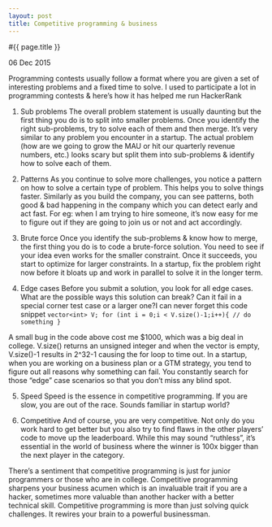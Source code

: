 ```yaml
---
layout: post
title: Competitive programming & business 
---
```


#{{ page.title }}

06 Dec 2015

Programming contests usually follow a format where you are given a set of interesting problems and a fixed time to solve. I used to participate a lot in programming contests & here’s how it has helped me run HackerRank

1. Sub problems
The overall problem statement is usually daunting but the first thing you do is to split into smaller problems. Once you identify the right sub-problems, try to solve each of them and then merge. It’s very similar to any problem you encounter in a startup. The actual problem (how are we going to grow the MAU or hit our quarterly revenue numbers, etc.) looks scary but split them into sub-problems & identify how to solve each of them. 

2. Patterns 
As you continue to solve more challenges, you notice a pattern on how to solve a certain type of problem. This helps you to solve things faster. Similarly as you build the company, you can see patterns, both good & bad happening in the company which you can detect early and act fast. For eg: when I am trying to hire someone, it’s now easy for me to figure out if they are going to join us or not and act accordingly. 

3. Brute force 
Once you identify the sub-problems & know how to merge, the first thing you do is to code a brute-force solution. You need to see if your idea even works for the smaller constraint. Once it succeeds, you start to optimize for larger constraints. In a startup, fix the problem right now before it bloats up and work in parallel to solve it in the longer term.

4. Edge cases 
Before you submit a solution, you look for all edge cases. What are the possible ways this solution can break? Can it fail in a special corner test case or a larger one?I can never forget this code snippet
`vector<int> V;
for (int i = 0;i < V.size()-1;i++){
	// do something
}`

A small bug in the code above cost me $1000, which was a big deal in college. V.size() returns an unsigned integer and when the vector is empty, V.size()-1 results in 2^32-1 causing the for loop to time out. In a startup, when you are working on a business plan or a GTM strategy, you tend to figure out all reasons why something can fail. You constantly search for those “edge” case scenarios so that you don’t miss any blind spot.

5. Speed
Speed is the essence in competitive programming. If you are slow, you are out of the race. Sounds familiar in startup world?

6. Competitive 
And of course, you are very competitive. Not only do you work hard to get better but you also try to find flaws in the other players’ code to move up the leaderboard. While this may sound “ruthless”, it’s essential in the world of business where the winner is 100x bigger than the next player in the category. 

There’s a sentiment that competitive programming is just for junior programmers or those who are in college. Competitive programming sharpens your business acumen which is an invaluable trait if you are a hacker, sometimes more valuable than another hacker with a better technical skill. Competitive programming is more than just solving quick challenges. It rewires your brain to a powerful businessman. 
 

